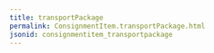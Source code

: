 ```yaml
---
title: transportPackage
permalink: ConsignmentItem.transportPackage.html
jsonid: consignmentitem_transportpackage
---
```

